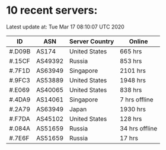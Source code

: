 # 10 recent servers:

Latest update at: Tue Mar 17 08:10:07 UTC 2020

| ID | ASN | Server Country | Online |
| -- | --- | -------------- | ------ |
| #.D09B | AS174 | United States | 665 hrs |
| #.15CF | AS49392 | Russia | 853 hrs |
| #.7F1D | AS63949 | Singapore | 2101 hrs |
| #.9FC3 | AS53889 | United States | 1948 hrs |
| #.E069 | AS40065 | United States | 838 hrs |
| #.4DA9 | AS14061 | Singapore | 7 hrs offline |
| #.2A79 | AS63949 | Japan | 1930 hrs |
| #.F7DA | AS45102 | United States | 128 hrs |
| #.084A | AS51659 | Russia | 34 hrs offline |
| #.7E6F | AS51659 | Russia | 17 hrs |

